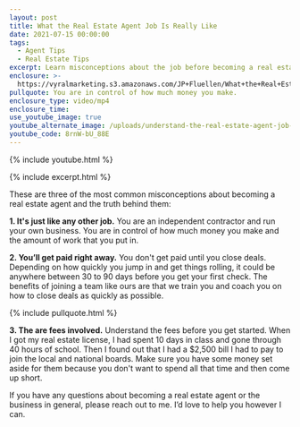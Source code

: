 ```yaml
---
layout: post
title: What the Real Estate Agent Job Is Really Like
date: 2021-07-15 00:00:00
tags:
  - Agent Tips
  - Real Estate Tips
excerpt: Learn misconceptions about the job before becoming a real estate agent.
enclosure: >-
  https://vyralmarketing.s3.amazonaws.com/JP+Fluellen/What+the+Real+Estate+Agent+Job+Is+Really+Like.mp4
pullquote: You are in control of how much money you make.
enclosure_type: video/mp4
enclosure_time:
use_youtube_image: true
youtube_alternate_image: /uploads/understand-the-real-estate-agent-job-email-yt.jpg
youtube_code: 8rnW-bU_88E
---
```

{% include youtube.html %}

{% include excerpt.html %}

These are three of the most common misconceptions about becoming a real estate agent and the truth behind them:

**1\. It's just like any other job.** You are an independent contractor and run your own business. You are in control of how much money you make and the amount of work that you put in.

**2\. You’ll get paid right away.** You don't get paid until you close deals. Depending on how quickly you jump in and get things rolling, it could be anywhere between 30 to 90 days before you get your first check. The benefits of joining a team like ours are that we train you and coach you on how to close deals as quickly as possible.

{% include pullquote.html %}

**3\. The are fees involved.** Understand the fees before you get started. When I got my real estate license, I had spent 10 days in class and gone through 40 hours of school. Then I found out that I had a $2,500 bill I had to pay to join the local and national boards. Make sure you have some money set aside for them because you don't want to spend all that time and then come up short.

If you have any questions about becoming a real estate agent or the business in general, please reach out to me. I’d love to help you however I can.
